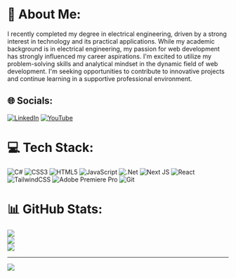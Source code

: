 # 💫 About Me:
I recently completed my degree in electrical engineering, driven by a strong interest in technology and its practical applications. While my academic background is in electrical engineering, my passion for web development has strongly influenced my career aspirations. I'm excited to utilize my problem-solving skills and analytical mindset in the dynamic field of web development. I'm seeking opportunities to contribute to innovative projects and continue learning in a supportive professional environment.


## 🌐 Socials:
[![LinkedIn](https://img.shields.io/badge/LinkedIn-%230077B5.svg?logo=linkedin&logoColor=white)](https://linkedin.com/in/https://www.linkedin.com/in/chirag2220/) [![YouTube](https://img.shields.io/badge/YouTube-%23FF0000.svg?logo=YouTube&logoColor=white)](https://youtube.com/@https://www.youtube.com/@c.sgaming3502/videos) 

# 💻 Tech Stack:
![C#](https://img.shields.io/badge/c%23-%23239120.svg?style=for-the-badge&logo=csharp&logoColor=white) ![CSS3](https://img.shields.io/badge/css3-%231572B6.svg?style=for-the-badge&logo=css3&logoColor=white) ![HTML5](https://img.shields.io/badge/html5-%23E34F26.svg?style=for-the-badge&logo=html5&logoColor=white) ![JavaScript](https://img.shields.io/badge/javascript-%23323330.svg?style=for-the-badge&logo=javascript&logoColor=%23F7DF1E) ![.Net](https://img.shields.io/badge/.NET-5C2D91?style=for-the-badge&logo=.net&logoColor=white) ![Next JS](https://img.shields.io/badge/Next-black?style=for-the-badge&logo=next.js&logoColor=white) ![React](https://img.shields.io/badge/react-%2320232a.svg?style=for-the-badge&logo=react&logoColor=%2361DAFB) ![TailwindCSS](https://img.shields.io/badge/tailwindcss-%2338B2AC.svg?style=for-the-badge&logo=tailwind-css&logoColor=white) ![Adobe Premiere Pro](https://img.shields.io/badge/Adobe%20Premiere%20Pro-9999FF.svg?style=for-the-badge&logo=Adobe%20Premiere%20Pro&logoColor=white) ![Git](https://img.shields.io/badge/git-%23F05033.svg?style=for-the-badge&logo=git&logoColor=white)
# 📊 GitHub Stats:
![](https://github-readme-stats.vercel.app/api?username=Chirag221020&theme=dark&hide_border=false&include_all_commits=false&count_private=false)<br/>
![](https://github-readme-streak-stats.herokuapp.com/?user=Chirag221020&theme=dark&hide_border=false)<br/>
![](https://github-readme-stats.vercel.app/api/top-langs/?username=Chirag221020&theme=dark&hide_border=false&include_all_commits=false&count_private=false&layout=compact)

---
[![](https://visitcount.itsvg.in/api?id=Chirag221020&icon=0&color=0)](https://visitcount.itsvg.in)
